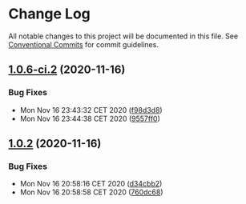 # Change Log

All notable changes to this project will be documented in this file.
See [Conventional Commits](https://conventionalcommits.org) for commit guidelines.

## [1.0.6-ci.2](https://github.com/blendsdk/testing/compare/v1.0.5...v1.0.6-ci.2) (2020-11-16)


### Bug Fixes

* Mon Nov 16 23:43:32 CET 2020 ([f98d3d8](https://github.com/blendsdk/testing/commit/f98d3d89b43b8015a17a58326ae257a64276e0e8))
* Mon Nov 16 23:44:38 CET 2020 ([9557ff0](https://github.com/blendsdk/testing/commit/9557ff05fbd943376fbec1e43742ce23ed79e4c9))





## [1.0.2](https://github.com/blendsdk/testing/compare/v1.0.1...v1.0.2) (2020-11-16)


### Bug Fixes

* Mon Nov 16 20:58:16 CET 2020 ([d34cbb2](https://github.com/blendsdk/testing/commit/d34cbb27e0b1cd30814eb007fac1fe3957f73008))
* Mon Nov 16 20:58:58 CET 2020 ([760dc68](https://github.com/blendsdk/testing/commit/760dc6814ce9d1f9cca5ae5703b9d4d8c177b9c6))
